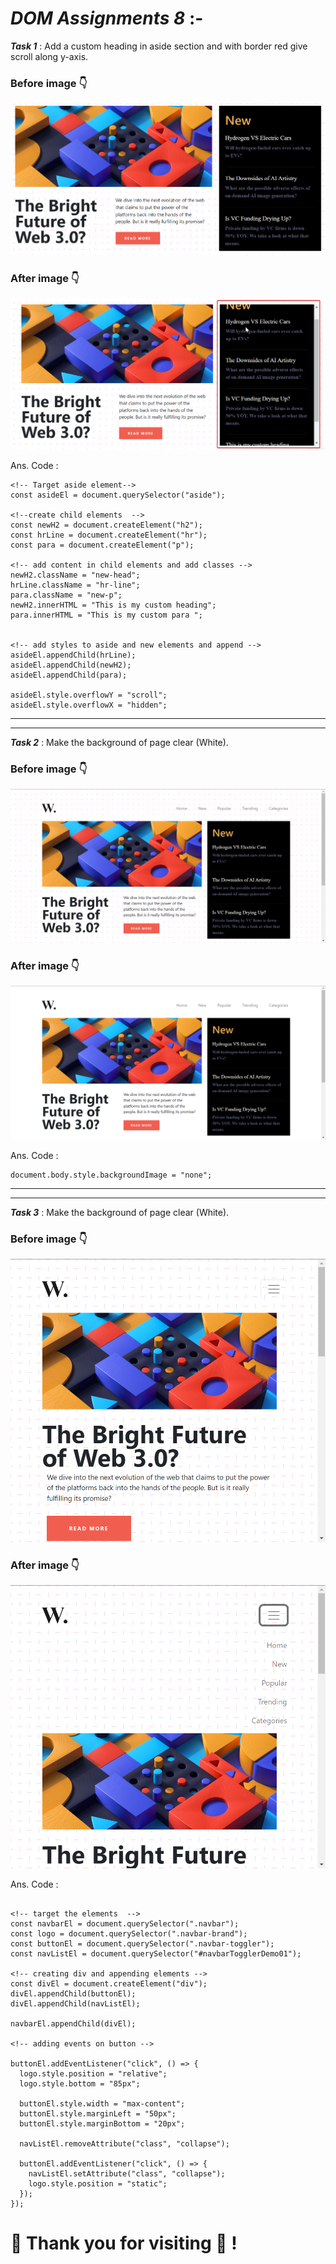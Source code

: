 # **_DOM Assignments 8_** :-

**_Task 1_** : Add a custom heading in aside section and with border red give scroll along y-axis.

### Before image 👇

![Before image](./ass8.1-before.png)

### After image 👇

![After image](./ass8.1-after.png)

Ans. Code :

```
<!-- Target aside element-->
const asideEl = document.querySelector("aside");

<!--create child elements  -->
const newH2 = document.createElement("h2");
const hrLine = document.createElement("hr");
const para = document.createElement("p");

<!-- add content in child elements and add classes -->
newH2.className = "new-head";
hrLine.className = "hr-line";
para.className = "new-p";
newH2.innerHTML = "This is my custom heading";
para.innerHTML = "This is my custom para ";


<!-- add styles to aside and new elements and append -->
asideEl.appendChild(hrLine);
asideEl.appendChild(newH2);
asideEl.appendChild(para);

asideEl.style.overflowY = "scroll";
asideEl.style.overflowX = "hidden";

```

---

---

**_Task 2_** : Make the background of page clear (White).

### Before image 👇

![Before image](./ass8.2-before.png)

### After image 👇

![After image](./ass8.2-after.png)

Ans. Code :

```
document.body.style.backgroundImage = "none";
```

---

---

**_Task 3_** : Make the background of page clear (White).

### Before image 👇

![Before image](./ass8.3-before.png)

### After image 👇

![After image](./ass8.3-after.png)

Ans. Code :

```

<!-- target the elements  -->
const navbarEl = document.querySelector(".navbar");
const logo = document.querySelector(".navbar-brand");
const buttonEl = document.querySelector(".navbar-toggler");
const navListEl = document.querySelector("#navbarTogglerDemo01");

<!-- creating div and appending elements -->
const divEl = document.createElement("div");
divEl.appendChild(buttonEl);
divEl.appendChild(navListEl);

navbarEl.appendChild(divEl);

<!-- adding events on button -->

buttonEl.addEventListener("click", () => {
  logo.style.position = "relative";
  logo.style.bottom = "85px";

  buttonEl.style.width = "max-content";
  buttonEl.style.marginLeft = "50px";
  buttonEl.style.marginBottom = "20px";

  navListEl.removeAttribute("class", "collapse");

  buttonEl.addEventListener("click", () => {
    navListEl.setAttribute("class", "collapse");
    logo.style.position = "static";
  });
});

```

# **🧡 Thank you for visiting 💚 !**
